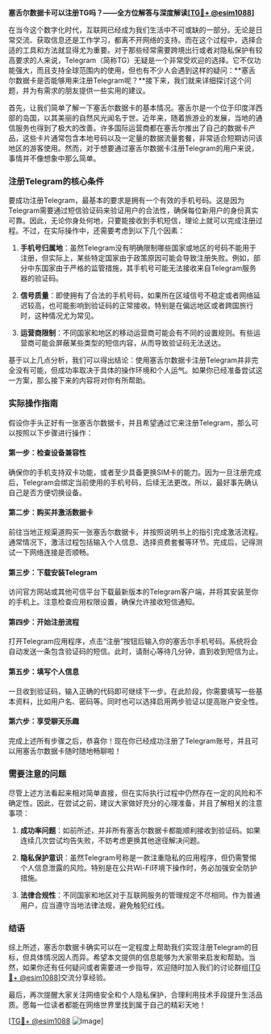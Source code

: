 **塞舌尔数据卡可以注册TG吗？——全方位解答与深度解读[[TG💪+ @esim1088](https://t.me/s/esim1088)]**

在当今这个数字化时代，互联网已经成为我们生活中不可或缺的一部分。无论是日常交流、获取信息还是工作学习，都离不开网络的支持。而在这个过程中，选择合适的工具和方法就显得尤为重要。对于那些经常需要跨境出行或者对隐私保护有较高要求的人来说，Telegram（简称TG）无疑是一个非常受欢迎的选择。它不仅功能强大，而且支持全球范围内的使用，但也有不少人会遇到这样的疑问：**塞舌尔数据卡是否能够用来注册Telegram呢？**接下来，我们就来详细探讨这个问题，并为有需求的朋友提供一些实用的建议。

首先，让我们简单了解一下塞舌尔数据卡的基本情况。塞舌尔是一个位于印度洋西部的岛国，以其美丽的自然风光闻名于世。近年来，随着旅游业的发展，当地的通信服务也得到了极大的改善。许多国际运营商都在塞舌尔推出了自己的数据卡产品，这些卡片通常包含本地号码以及一定量的数据流量套餐，非常适合短期访问该地区的游客使用。然而，对于想要通过塞舌尔数据卡注册Telegram的用户来说，事情并不像想象中那么简单。

### 注册Telegram的核心条件

要成功注册Telegram，最基本的要求是拥有一个有效的手机号码。这是因为Telegram需要通过短信验证码来验证用户的合法性，确保每位新用户的身份真实可靠。因此，无论你身处何地，只要能接收到手机短信，理论上就可以完成注册过程。不过，在实际操作中，还需要考虑到以下几个因素：

1. **手机号归属地**：虽然Telegram没有明确限制哪些国家或地区的号码不能用于注册，但实际上，某些特定国家由于政策原因可能会导致注册失败。例如，部分中东国家由于严格的监管措施，其手机号可能无法接收来自Telegram服务器的验证码。
   
2. **信号质量**：即使拥有了合法的手机号码，如果所在区域信号不稳定或者网络延迟较高，也可能影响到验证码的正常接收。特别是在偏远地区或者跨国旅行时，这种情况尤为常见。

3. **运营商限制**：不同国家和地区的移动运营商可能会有不同的设置规则。有些运营商可能会屏蔽某些类型的短信内容，从而导致验证码无法送达。

基于以上几点分析，我们可以得出结论：使用塞舌尔数据卡注册Telegram并非完全没有可能，但成功率取决于具体的操作环境和个人运气。如果你已经准备尝试这一方案，那么接下来的内容将对你有所帮助。

### 实际操作指南

假设你手头正好有一张塞舌尔数据卡，并且希望通过它来注册Telegram，那么可以按照以下步骤进行操作：

#### 第一步：检查设备兼容性
确保你的手机支持双卡功能，或者至少具备更换SIM卡的能力。因为一旦注册完成后，Telegram会绑定当前使用的手机号码，后续无法更改。所以，最好事先确认自己是否方便切换设备。

#### 第二步：购买并激活数据卡
前往当地正规渠道购买一张塞舌尔数据卡，并按照说明书上的指引完成激活流程。通常情况下，激活过程包括输入个人信息、选择资费套餐等环节。完成后，记得测试一下网络连接是否顺畅。

#### 第三步：下载安装Telegram
访问官方网站或其他可信平台下载最新版本的Telegram客户端，并将其安装至你的手机上。注意检查应用权限设置，确保允许接收短信通知。

#### 第四步：开始注册流程
打开Telegram应用程序，点击“注册”按钮后输入你的塞舌尔手机号码。系统将会自动发送一条包含验证码的短信。此时，请耐心等待几分钟，直到收到短信为止。

#### 第五步：填写个人信息
一旦收到验证码，输入正确的代码即可继续下一步。在此阶段，你需要填写一些基本资料，比如用户名、密码等。同时也可以选择启用两步验证以提高账户安全性。

#### 第六步：享受聊天乐趣
完成上述所有步骤之后，恭喜你！现在你已经成功注册了Telegram账号，并且可以用塞舌尔数据卡随时随地畅聊啦！

### 需要注意的问题

尽管上述方法看起来相对简单直接，但在实际执行过程中仍然存在一定的风险和不确定性。因此，在尝试之前，建议大家做好充分的心理准备，并且了解相关的注意事项：

1. **成功率问题**：如前所述，并非所有塞舌尔数据卡都能顺利接收到验证码。如果连续几次尝试均告失败，不妨考虑更换其他途径解决问题。

2. **隐私保护意识**：虽然Telegram号称是一款注重隐私的应用程序，但仍需警惕个人信息泄露的风险。特别是在公共Wi-Fi环境下操作时，务必加强安全防护措施。

3. **法律合规性**：不同国家和地区对于互联网服务的管理规定不尽相同。作为普通用户，应当遵守当地法律法规，避免触犯红线。

### 结语

综上所述，塞舌尔数据卡确实可以在一定程度上帮助我们实现注册Telegram的目标，但具体情况因人而异。希望本文提供的信息能够为大家带来启发和帮助。当然，如果你还有任何疑问或者需要进一步指导，欢迎随时加入我们的讨论群组[[TG💪+ @esim1088](https://t.me/s/esim1088)]交流分享经验。

最后，再次提醒大家关注网络安全和个人隐私保护，合理利用技术手段提升生活品质。愿每一位读者都能在网络世界里找到属于自己的精彩天地！

[[TG💪+ @esim1088](https://t.me/s/esim1088) ![Image](https://i.postimg.cc/4NQfJmqS/Snipaste-2025-05-13-00-14-12.png)]